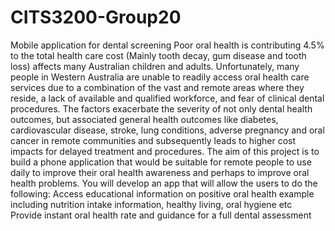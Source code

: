 # CITS3200-Group20
Mobile application for dental screening
Poor oral health is contributing 4.5% to the total health care cost (Mainly tooth decay, gum disease and tooth loss) affects many Australian children and adults. Unfortunately, many people in Western Australia are unable to readily access oral health care services due to a combination of the vast and remote areas where they reside, a lack of available and qualified workforce, and fear of clinical dental procedures. The factors exacerbate the severity of not only dental health outcomes, but associated general health outcomes like diabetes, cardiovascular disease, stroke, lung conditions, adverse pregnancy and oral cancer in remote communities and subsequently leads to higher cost impacts for delayed treatment and procedures. The aim of this project is to build a phone application that would be suitable for remote people to use daily to improve their oral health awareness and perhaps to improve oral health problems. You will develop an app that will allow the users to do the following:
Access educational information on positive oral health example including nutrition intake information, healthy living, oral hygiene etc
Provide instant oral health rate and guidance for a full dental assessment
